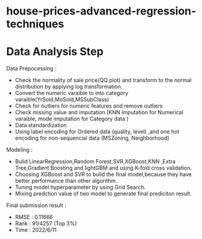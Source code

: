 # house-prices-advanced-regression-techniques

# Data Analysis Step

Data Prepocessing :
* Check the normality of sale price(QQ plot) and transform to the normal distribution by applying log transformation.
* Convert the numeric varaible to into category varaible(YrSold,MoSold,MSSubClass)
* Check for outliers for numeric features and remove outliers
* Check missing value and imputation (KNN imputation for Numerical varaible, mode imputation for Category data )
* Data standardization 
* Using label encoding for Ordered data (quality, level) ,and one hot encoding for non-sequencial data (MSZoning, Neighborhood)

Modeling : 
* Bulid LinearRegression,Random Forest,SVR,XGBoost,KNN ,Extra Tree,Gradient Boosting and lightGBM and using K-fold cross validation. 
* Choosing XGBoost and SVR to bulid the final model,because they have better performance than other algorithm.
* Tuning model hyperparameter by using Grid Search.
* Mixing predction value of two model to generate final prediciton result.

Final submission result :

* RMSE : 0.11666
* Rank : 91/4257 (Top 3%)
* Time : 2022/6/11

